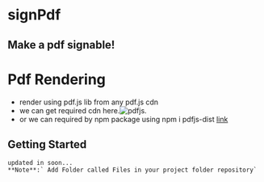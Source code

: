 # signPdf
Make a pdf signable!
-------------------
# Pdf Rendering
* render using pdf.js lib from any pdf.js cdn 
* we can get required cdn here.![pdfjs](https://www.jsdelivr.com/package/npm/pdfjs-dist).
* or we can required by npm package using npm i pdfjs-dist [link](https://www.npmjs.com/package/pdfjs-dist)
## Getting Started 
    updated in soon...
    **Note**:` Add Folder called Files in your project folder repository`

